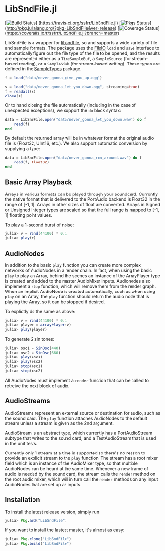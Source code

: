 LibSndFile.jl
=============

[![Build Status](https://travis-ci.org/ssfrr/LibSndFile.jl.svg?branch=master)] (https://travis-ci.org/ssfrr/LibSndFile.jl)
[![Pkgs Status](http://pkg.julialang.org/badges/LibSndFile_release.svg)] (http://pkg.julialang.org/?pkg=LibSndFile&ver=release)
[![Coverage Status](https://img.shields.io/coveralls/ssfrr/LibSndFile.jl.svg)] (https://coveralls.io/r/ssfrr/LibSndFile.jl?branch=master)

LibSndFile is a wrapper for [libsndfile](http://www.mega-nerd.com/libsndfile/), so and supports a wide variety of file and sample formats. The package uses the [FileIO](https://github.com/JuliaIO/FileIO.jl) `load` and `save` interface to automatically figure out the file type of the file to be opened, and the results are represented either as a `TimeSampleBuf`, a `SampleSource` (for stream-based reading), or a `SampleSink` (for stream-based writing). These types are defined in the [SampleTypes](https://github.com/ssfrr/SampleTypes.jl) package.

```julia
f = load("data/never_gonna_give_you_up.ogg")
```

```julia
s = load("data/never_gonna_let_you_down.ogg", streaming=true)
f = readall(s)
close(s)
```

Or to hand closing the file automatically (including in the case of unexpected
exceptions), we support the `do` block syntax:

```julia
data = LibSndFile.open("data/never_gonna_let_you_down.wav") do f
    read(f)
end
```

By default the returned array will be in whatever format the original audio file is
(Float32, UInt16, etc.). We also support automatic conversion by supplying a type:

```julia
data = LibSndFile.open("data/never_gonna_run_around.wav") do f
    read(f, Float32)
end
```

Basic Array Playback
--------------------

Arrays in various formats can be played through your soundcard. Currently the
native format that is delivered to the PortAudio backend is Float32 in the
range of [-1, 1]. Arrays in other sizes of float are converted. Arrays
in Signed or Unsigned Integer types are scaled so that the full range is
mapped to [-1, 1] floating point values.

To play a 1-second burst of noise:

```julia
julia> v = rand(44100) * 0.1
julia> play(v)
```

AudioNodes
----------

In addition to the basic `play` function you can create more complex networks
of AudioNodes in a render chain. In fact, when using the basic `play` to play
an Array, behind the scenes an instance of the ArrayPlayer type is created
and added to the master AudioMixer inputs. Audionodes also implement a `stop`
function, which will remove them from the render graph. When an implicit
AudioNode is created automatically, such as when using `play` on an Array, the
`play` function should return the audio node that is playing the Array, so it
can be stopped if desired.

To explictly do the same as above:

```julia
julia> v = rand(44100) * 0.1
julia> player = ArrayPlayer(v)
julia> play(player)
```

To generate 2 sin tones:

```julia
julia> osc1 = SinOsc(440)
julia> osc2 = SinOsc(660)
julia> play(osc1)
julia> play(osc2)
julia> stop(osc1)
julia> stop(osc2)
```

All AudioNodes must implement a `render` function that can be called to
retreive the next block of audio.

AudioStreams
------------

AudioStreams represent an external source or destination for audio, such as the
sound card. The `play` function attaches AudioNodes to the default stream
unless a stream is given as the 2nd argument.

AudioStream is an abstract type, which currently has a PortAudioStream subtype
that writes to the sound card, and a TestAudioStream that is used in the unit
tests.

Currently only 1 stream at a time is supported so there's no reason to provide
an explicit stream to the `play` function. The stream has a root mixer field
which is an instance of the AudioMixer type, so that multiple AudioNodes
can be heard at the same time. Whenever a new frame of audio is needed by the
sound card, the stream calls the `render` method on the root audio mixer, which
will in turn call the `render` methods on any input AudioNodes that are set
up as inputs.

Installation
------------

To install the latest release version, simply run

```julia
julia> Pkg.add("LibSndFile")
```

If you want to install the lastest master, it's almost as easy:

```julia
julia> Pkg.clone("LibSndFile")
julia> Pkg.build("LibSndFile")
```
